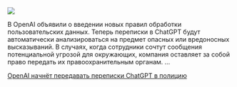 <!--2025-08-29 12:49:22-->
<div class="yb">
  <div class="rss habr"><img src="https://habrastorage.org/getpro/habr/upload_files/041/584/826/041584826ebafaeb59bbf8336c20ceaa.png" /><p>В OpenAI объявили о введении новых правил обработки пользовательских данных. Теперь переписки в ChatGPT будут автоматически анализироваться на предмет опасных или вредоносных высказываний. В случаях, когда сотрудники сочтут сообщения потенциальной угрозой для окружающих, компания оставляет за собой право передать их правоохранительным органам. ... <p class="titl"><a href="https://habr.com/ru/companies/bothub/news/942094/?utm_source=habrahabr&utm_medium=rss&utm_campaign=942094">OpenAI начнёт передавать переписки ChatGPT в полицию</a></p></div>
</div>
